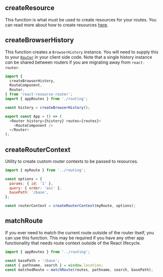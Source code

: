 ## createResource

This function is what must be used to create resources for your routes. You can read more about how to create resources [here](/resources/creation).

## createBrowserHistory

This function creates a `BrowserHistory` instance. You will need to supply this to your [`Router`](/api/components#router) in your client side code. Note that a single history instance _can_ be shared between routers if you are migrating away from `react-router`.

```js
import {
  createBrowserHistory,
  RouteComponent,
  Router,
} from 'react-resource-router';
import { appRoutes } from './routing';

const history = createBrowserHistory();

export const App = () => (
  <Router history={history} routes={routes}>
    <RouteComponent />
  </Router>
);
```

## createRouterContext

Utility to create custom router contexts to be passed to resources.

```js
import { myRoute } from '../routing';

const options = {
  params: { id: '1' },
  query: { order: 'asc' },
  basePath: '/base',
};

const routerContext = createRouterContext(myRoute, options);
```

## matchRoute

If you ever need to match the current route outside of the router itself, you can use this function. This may be required if you have any other app functionality that needs route context outside of the React lifecycle.

```js
import { appRoutes } from '../routing';

const basePath = '/base';
const { pathname, search } = window.location;
const matchedRoute = matchRoute(routes, pathname, search, basePath);
```
